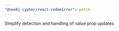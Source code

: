 ```yaml
---
"@neo4j-cypher/react-codemirror": patch
---
```


Simplify detection and handling of value prop updates
